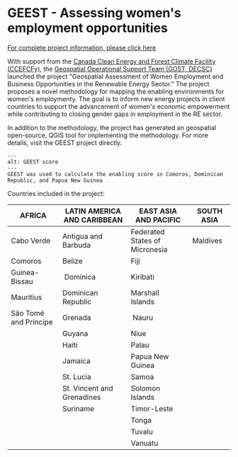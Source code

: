 # GEEST - Assessing women's employment opportunities
[For complete project information, please click here](https://worldbank.github.io/GEEST/README.html)

With support from the [Canada Clean Energy and Forest Climate Facility (CCEFCFy)](https://www.worldbank.org/en/topic/climatechange/brief/canada-world-bank-clean-energy-and-forests-climate-facility), the [Geospatial Operational Support Team (GOST, DECSC)](https://worldbank.github.io/GOST) launched the project "Geospatial Assessment of Women Employment and Business Opportunities in the Renewable Energy Sector." The project proposes a novel methodology for mapping the enabling environments for women's employmenty. The goal is to inform new energy projects in client countries to support the advancement of women's economic empowerment while contributing to closing gender gaps in employment in the RE sector.

In addition to the methodology, the project has generated an geospatial open-source, QGIS tool for implementing the methodology. For more details, visit the GEEST project directly.

```{figure} ../images/WEE_PNG.png
---
alt: GEEST score
---
GEEST was used to calculate the enabling score in Comoros, Dominican Republic, and Papua New Guinea
```

Countries included in the project:

| AFRICA | LATIN AMERICA AND CARIBBEAN | EAST ASIA AND PACIFIC | SOUTH ASIA |
| --- | --- | --- | --- |
| Cabo Verde | Antigua and Barbuda | Federated States of Micronesia | Maldives |
| Comoros | Belize | Fiji  | |
| Guinea-Bissau | Dominica | Kiribati | |
| Mauritius | Dominican Republic | Marshall Islands | |
| São Tomé and Príncipe | Grenada | Nauru | |  
| | Guyana | Niue | |  
| | Haiti | Palau | |  
| | Jamaica | Papua New Guinea | |  
| | St. Lucia | Samoa | |  
| | St. Vincent and Grenadines | Solomon Islands | |
| | Suriname | Timor-Leste | |  
| | | Tonga | |  
| | | Tuvalu | |  
| | | Vanuatu | |
  

